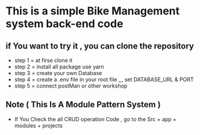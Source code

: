 # This is a simple Bike Management system back-end code 
## if You want to try it , you can clone the repository
* step 1 = at firse clone it
* step 2 = install all package use yarn
* step 3 = create your own Database 
* step 4 = create a .env file in your root file ,,, set DATABASE_URL & PORT
* step 5 = connect postMan or other workshop
  
## Note ( This Is A Module Pattern System )
* If You Check the all CRUD operation Code , go to the Src + app + modules + projects 
